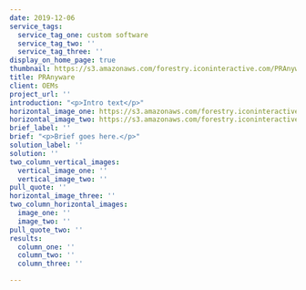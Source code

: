 ```yaml
---
date: 2019-12-06
service_tags:
  service_tag_one: custom software
  service_tag_two: ''
  service_tag_three: ''
display_on_home_page: true
thumbnail: https://s3.amazonaws.com/forestry.iconinteractive.com/PRAnywareThumb.jpg
title: PRAnyware
client: OEMs
project_url: ''
introduction: "<p>Intro text</p>"
horizontal_image_one: https://s3.amazonaws.com/forestry.iconinteractive.com/PRAnywarePanelLarge3.jpg
horizontal_image_two: https://s3.amazonaws.com/forestry.iconinteractive.com/PRAnywarePanelLarge2.jpg
brief_label: ''
brief: "<p>Brief goes here.</p>"
solution_label: ''
solution: ''
two_column_vertical_images:
  vertical_image_one: ''
  vertical_image_two: ''
pull_quote: ''
horizontal_image_three: ''
two_column_horizontal_images:
  image_one: ''
  image_two: ''
pull_quote_two: ''
results:
  column_one: ''
  column_two: ''
  column_three: ''

---
```

